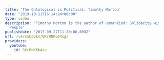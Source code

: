 ```yaml
---
title: 'The Ontological is Political: Timothy Morton'
date: "2019-10-11T16:14:24+08:00"
type: video
description: 'Timothy Morton is the author of Humankind: Solidarity with Non-Human
  People'
publishdate: "2017-09-27T11:20:00.000Z"
url: /versobooks/QKrRNK6b4sg/
providers:
  youtube:
    id: QKrRNK6b4sg
---
```

